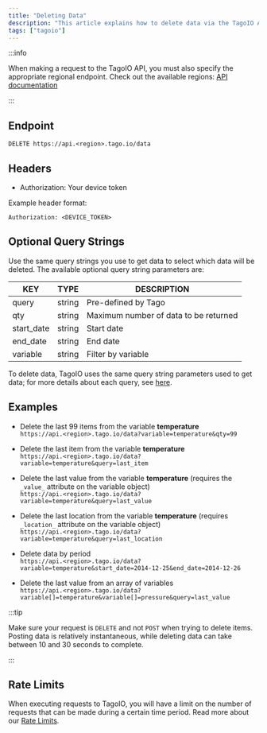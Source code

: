 ```yaml
---
title: "Deleting Data"
description: "This article explains how to delete data via the TagoIO API, including the endpoint, required headers, and optional query string parameters used to select which data to remove."
tags: ["tagoio"]
---
```

:::info

When making a request to the TagoIO API, you must also specify the appropriate regional endpoint. Check out the available regions: [API documentation](https://docs.tago.io/api/)

:::

## Endpoint
```
DELETE https://api.<region>.tago.io/data
```

## Headers
- Authorization: Your device token

Example header format:
```http
Authorization: <DEVICE_TOKEN>
```

## Optional Query Strings
Use the same query strings you use to get data to select which data will be deleted. The available optional query string parameters are:

| KEY        | TYPE   | DESCRIPTION                         |
|------------|--------|-------------------------------------|
| query      | string | Pre-defined by Tago                 |
| qty        | string | Maximum number of data to be returned |
| start_date | string | Start date                          |
| end_date   | string | End date                            |
| variable   | string | Filter by variable                  |

To delete data, TagoIO uses the same query string parameters used to get data; for more details about each query, see [here](/docs/tagoio/api/getting-data).

## Examples

- Delete the last 99 items from the variable **temperature**  
  `https://api.<region>.tago.io/data?variable=temperature&qty=99`

- Delete the last item from the variable **temperature**  
  `https://api.<region>.tago.io/data?variable=temperature&query=last_item`

- Delete the last value from the variable **temperature** (requires the `_value_` attribute on the variable object)  
  `https://api.<region>.tago.io/data?variable=temperature&query=last_value`

- Delete the last location from the variable **temperature** (requires `_location_` attribute on the variable object)  
  `https://api.<region>.tago.io/data?variable=temperature&query=last_location`

- Delete data by period  
  `https://api.<region>.tago.io/data?variable=temperature&start_date=2014-12-25&end_date=2014-12-26`

- Delete the last value from an array of variables  
  `https://api.<region>.tago.io/data?variable[]=temperature&variable[]=pressure&query=last_value`

:::tip

Make sure your request is `DELETE` and not `POST` when trying to delete items. Posting data is relatively instantaneous, while deleting data can take between 10 and 30 seconds to complete.

:::

## Rate Limits
When executing requests to TagoIO, you will have a limit on the number of requests that can be made during a certain time period. Read more about our [Rate Limits](/docs/tagoio/api/rate-limits-hard-limits).